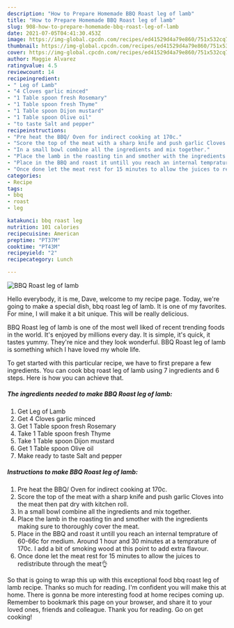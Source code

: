 ```yaml
---
description: "How to Prepare Homemade BBQ Roast leg of lamb"
title: "How to Prepare Homemade BBQ Roast leg of lamb"
slug: 908-how-to-prepare-homemade-bbq-roast-leg-of-lamb
date: 2021-07-05T04:41:30.453Z
image: https://img-global.cpcdn.com/recipes/ed41529d4a79e860/751x532cq70/bbq-roast-leg-of-lamb-recipe-main-photo.jpg
thumbnail: https://img-global.cpcdn.com/recipes/ed41529d4a79e860/751x532cq70/bbq-roast-leg-of-lamb-recipe-main-photo.jpg
cover: https://img-global.cpcdn.com/recipes/ed41529d4a79e860/751x532cq70/bbq-roast-leg-of-lamb-recipe-main-photo.jpg
author: Maggie Alvarez
ratingvalue: 4.5
reviewcount: 14
recipeingredient:
- " Leg of Lamb"
- "4 Cloves garlic minced"
- "1 Table spoon fresh Rosemary"
- "1 Table spoon fresh Thyme"
- "1 Table spoon Dijon mustard"
- "1 Table spoon Olive oil"
- "to taste Salt and pepper"
recipeinstructions:
- "Pre heat the BBQ/ Oven for indirect cooking at 170c."
- "Score the top of the meat with a sharp knife and push garlic Cloves into the meat then pat dry with kitchen roll."
- "In a small bowl combine all the ingredients and mix together."
- "Place the lamb in the roasting tin and smother with the ingredients making sure to thoroughly cover the meat."
- "Place in the BBQ and roast it untill you reach an internal temprature of 60-66c for medium. Around 1 hour and 30 minutes at a temprature of 170c. I add a bit of smoking wood at this point to add extra flavour."
- "Once done let the meat rest for 15 minutes to allow the juices to redistribute through the meat👌"
categories:
- Recipe
tags:
- bbq
- roast
- leg

katakunci: bbq roast leg 
nutrition: 101 calories
recipecuisine: American
preptime: "PT37M"
cooktime: "PT43M"
recipeyield: "2"
recipecategory: Lunch

---
```



![BBQ Roast leg of lamb](https://img-global.cpcdn.com/recipes/ed41529d4a79e860/751x532cq70/bbq-roast-leg-of-lamb-recipe-main-photo.jpg)

Hello everybody, it is me, Dave, welcome to my recipe page. Today, we're going to make a special dish, bbq roast leg of lamb. It is one of my favorites. For mine, I will make it a bit unique. This will be really delicious.

BBQ Roast leg of lamb is one of the most well liked of recent trending foods in the world. It's enjoyed by millions every day. It is simple, it's quick, it tastes yummy. They're nice and they look wonderful. BBQ Roast leg of lamb is something which I have loved my whole life.




To get started with this particular recipe, we have to first prepare a few ingredients. You can cook bbq roast leg of lamb using 7 ingredients and 6 steps. Here is how you can achieve that.

<!--inarticleads1-->

##### The ingredients needed to make BBQ Roast leg of lamb:

1. Get  Leg of Lamb
1. Get 4 Cloves garlic minced
1. Get 1 Table spoon fresh Rosemary
1. Take 1 Table spoon fresh Thyme
1. Take 1 Table spoon Dijon mustard
1. Get 1 Table spoon Olive oil
1. Make ready to taste Salt and pepper




<!--inarticleads2-->

##### Instructions to make BBQ Roast leg of lamb:

1. Pre heat the BBQ/ Oven for indirect cooking at 170c.
1. Score the top of the meat with a sharp knife and push garlic Cloves into the meat then pat dry with kitchen roll.
1. In a small bowl combine all the ingredients and mix together.
1. Place the lamb in the roasting tin and smother with the ingredients making sure to thoroughly cover the meat.
1. Place in the BBQ and roast it untill you reach an internal temprature of 60-66c for medium. Around 1 hour and 30 minutes at a temprature of 170c. I add a bit of smoking wood at this point to add extra flavour.
1. Once done let the meat rest for 15 minutes to allow the juices to redistribute through the meat👌




So that is going to wrap this up with this exceptional food bbq roast leg of lamb recipe. Thanks so much for reading. I'm confident you will make this at home. There is gonna be more interesting food at home recipes coming up. Remember to bookmark this page on your browser, and share it to your loved ones, friends and colleague. Thank you for reading. Go on get cooking!
